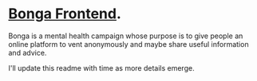 #  [Bonga Frontend](https://bonga.or.ke).

Bonga is a mental health campaign whose purpose is to give people an online platform to vent anonymously and maybe share useful information and advice.

I'll update this readme with time as more details emerge.

